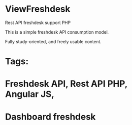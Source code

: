 # ViewFreshdesk
Rest API freshdesk support PHP

This is a simple freshdesk API consumption model.

Fully study-oriented, and freely usable content.


# Tags:
# Freshdesk API, Rest API PHP, Angular JS,
# Dashboard freshdesk
